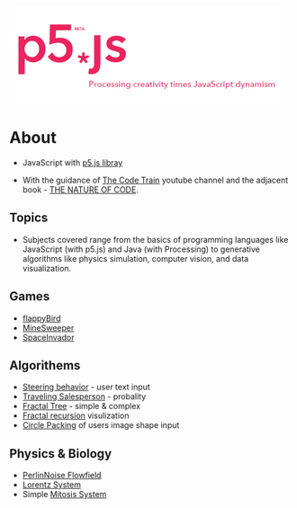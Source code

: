 ![alt text](https://github.com/MaorAssayag/JavaScript/blob/master/p5.png)
# About  
  * JavaScript with <a href="https://p5js.org">p5.js libray</a>

  * With the guidance of <a href="https://www.youtube.com/user/shiffman/featured">The Code Train</a> youtube channel
    and the adjacent book - <a href="http://natureofcode.com">THE NATURE OF CODE</a>.


## Topics
  * Subjects covered range from the basics of programming languages like JavaScript (with p5.js) and Java (with Processing) to generative     algorithms like physics simulation, computer vision, and data visualization.
  
## Games
 * <a href="https://github.com/MaorAssayag/JavaScript/tree/master/flappyBIrd%20JS">flappyBird</a>
 * <a href="https://github.com/MaorAssayag/JavaScript/tree/master/MineSweeperJS">MineSweeper</a> 
 * <a href="https://github.com/MaorAssayag/JavaScript/tree/master/spaceInvador_JS">SpaceInvador</a> 
 
## Algorithems
  * <a href="https://github.com/MaorAssayag/JavaScript/tree/master/Steering_JS">Steering behavior</a>  - user text input
  * <a href="https://github.com/MaorAssayag/JavaScript/tree/master/Traveling%20Salesperson%20JS">Traveling Salesperson</a> - probality
  * <a href="https://github.com/MaorAssayag/JavaScript/tree/master/FractalTree_JS">Fractal Tree</a>  - simple & complex
  * <a href="https://github.com/MaorAssayag/JavaScript/tree/master/Fractal%20Tree%20Level%202">Fractal recursion</a>  visulization
  * <a href="https://github.com/MaorAssayag/JavaScript/tree/master/Circle%20Packing%20JS">Circle Packing</a>  of users image shape input
  
## Physics & Biology
  * <a href="https://github.com/MaorAssayag/JavaScript/tree/master/PerlinNoise%20FlowField_JS">PerlinNoise Flowfield</a> 
  * <a href="https://github.com/MaorAssayag/JavaScript/tree/master/LorentzSystemJS">Lorentz System</a> 
  * Simple <a href="https://github.com/MaorAssayag/JavaScript/tree/master/MitosisSystem_JS">Mitosis System</a> 

